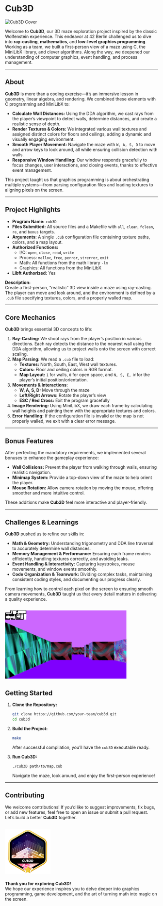 
# Cub3D

![Cub3D Cover](imgs/cover-cub3d-bonus.png)

Welcome to **Cub3D**, our 3D maze exploration project inspired by the classic Wolfenstein experience. This endeavor at 42 Berlin challenged us to dive into **ray-casting**, **mathematics**, and **low-level graphics programming**. Working as a team, we built a first-person view of a maze using C, the MiniLibX library, and clever algorithms. Along the way, we deepened our understanding of computer graphics, event handling, and process management.

---

## About

**Cub3D** is more than a coding exercise—it’s an immersive lesson in geometry, linear algebra, and rendering. We combined these elements with C programming and MiniLibX to:

- **Calculate Wall Distances:** Using the DDA algorithm, we cast rays from the player’s viewpoint to detect walls, determine distances, and create a realistic sense of depth.
- **Render Textures & Colors:** We integrated various wall textures and assigned distinct colors for floors and ceilings, adding a dynamic and visually engaging environment.
- **Smooth Player Movement:** Navigate the maze with `W, A, S, D` to move and arrow keys to look around, all while ensuring collision detection with walls.
- **Responsive Window Handling:** Our window responds gracefully to focus changes, user interactions, and closing events, thanks to effective event management.

This project taught us that graphics programming is about orchestrating multiple systems—from parsing configuration files and loading textures to aligning pixels on the screen.

---

## Project Highlights

- **Program Name:** `cub3D`
- **Files Submitted:** All source files and a Makefile with `all`, `clean`, `fclean`, `re`, and `bonus` targets.
- **Arguments:** A single `.cub` configuration file containing texture paths, colors, and a map layout.
- **Authorized Functions:**  
  - I/O: `open`, `close`, `read`, `write`
  - Process: `malloc`, `free`, `perror`, `strerror`, `exit`
  - Math: All functions from the math library `-lm`
  - Graphics: All functions from the MiniLibX
- **Libft Authorized:** Yes

**Description:**  
Create a first-person, “realistic” 3D view inside a maze using ray-casting. The player can move and look around, and the environment is defined by a `.cub` file specifying textures, colors, and a properly walled map.

---

## Core Mechanics

**Cub3D** brings essential 3D concepts to life:

1. **Ray-Casting:** We shoot rays from the player’s position in various directions. Each ray detects the distance to the nearest wall using the DDA algorithm, allowing us to project walls onto the screen with correct scaling.
2. **Map Parsing:** We read a `.cub` file to load:
   - **Textures:** North, South, East, West wall textures.
   - **Colors:** Floor and ceiling colors in RGB format.
   - **Map Layout:** `1` for walls, `0` for open space, and `N, S, E, W` for the player’s initial position/orientation.
3. **Movements & Interactions:**
   - **W, A, S, D:** Move through the maze
   - **Left/Right Arrows:** Rotate the player’s view
   - **ESC / Red Cross:** Exit the program gracefully
4. **Image Rendering:** Using MiniLibX, we draw each frame by calculating wall heights and painting them with the appropriate textures and colors.
5. **Error Handling:** If the configuration file is invalid or the map is not properly walled, we exit with a clear error message.

---

## Bonus Features

After perfecting the mandatory requirements, we implemented several bonuses to enhance the gameplay experience:

- **Wall Collisions:** Prevent the player from walking through walls, ensuring realistic navigation.
- **Minimap System:** Provide a top-down view of the maze to help orient the player.
- **Mouse Rotation:** Allow camera rotation by moving the mouse, offering smoother and more intuitive control.

These additions make **Cub3D** feel more interactive and player-friendly.

---

## Challenges & Learnings

**Cub3D** pushed us to refine our skills in:

- **Math & Geometry:** Understanding trigonometry and DDA line traversal to accurately determine wall distances.
- **Memory Management & Performance:** Ensuring each frame renders efficiently, handling textures correctly, and avoiding leaks.
- **Event Handling & Interactivity:** Capturing keystrokes, mouse movements, and window events smoothly.
- **Code Organization & Teamwork:** Dividing complex tasks, maintaining consistent coding styles, and documenting our progress clearly.

From learning how to control each pixel on the screen to ensuring smooth camera movements, **Cub3D** taught us that every detail matters in delivering a quality experience.


![Cub3D Demo](img/cub3d.gif)
---

## Getting Started

1. **Clone the Repository:**
   ```bash
   git clone https://github.com/your-team/cub3d.git
   cd cub3d
   ```

2. **Build the Project:**
   ```bash
   make
   ```
   After successful compilation, you’ll have the `cub3D` executable ready.

3. **Run Cub3D:**
   ```bash
   ./cub3D path/to/map.cub
   ```
   Navigate the maze, look around, and enjoy the first-person experience!

---

## Contributing

We welcome contributions! If you’d like to suggest improvements, fix bugs, or add new features, feel free to open an issue or submit a pull request. Let’s build a better **Cub3D** together.


![Cub3D Badge](img/cub3dm.png)
---


**Thank you for exploring Cub3D!**  
We hope our experience inspires you to delve deeper into graphics programming, game development, and the art of turning math into magic on the screen.
